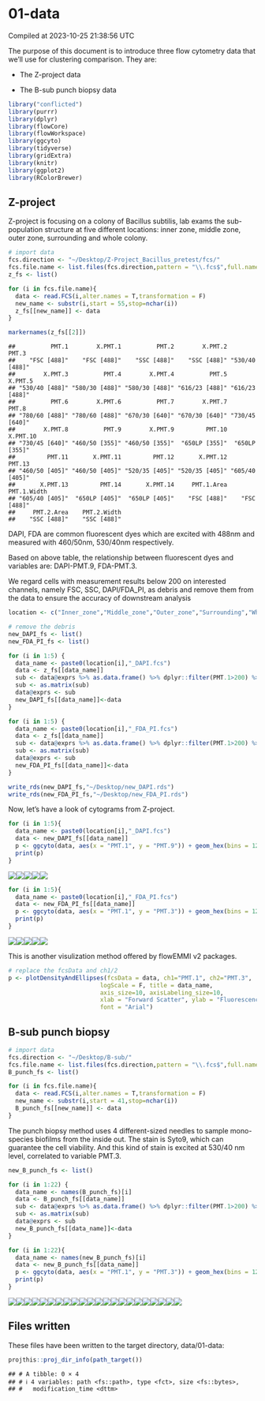 01-data
================
Compiled at 2023-10-25 21:38:56 UTC

The purpose of this document is to introduce three flow cytometry data
that we’ll use for clustering comparison. They are:

- The Z-project data

- The B-sub punch biopsy data

``` r
library("conflicted")
library(purrr)
library(dplyr)
library(flowCore)
library(flowWorkspace)
library(ggcyto)
library(tidyverse)
library(gridExtra)
library(knitr)
library(ggplot2)
library(RColorBrewer)
```

## Z-project

Z-project is focusing on a colony of Bacillus subtilis, lab exams the
sub-population structure at five different locations: inner zone, middle
zone, outer zone, surrounding and whole colony.

``` r
# import data
fcs.direction <- "~/Desktop/Z-Project_Bacillus_pretest/fcs/"
fcs.file.name <- list.files(fcs.direction,pattern = "\\.fcs$",full.names = T)
z_fs <- list()

for (i in fcs.file.name){
  data <- read.FCS(i,alter.names = T,transformation = F)
  new_name <- substr(i,start = 55,stop=nchar(i))
  z_fs[[new_name]] <- data
}
```

``` r
markernames(z_fs[[2]])
```

    ##          PMT.1        X.PMT.1          PMT.2        X.PMT.2          PMT.3 
    ##    "FSC [488]"    "FSC [488]"    "SSC [488]"    "SSC [488]" "530/40 [488]" 
    ##        X.PMT.3          PMT.4        X.PMT.4          PMT.5        X.PMT.5 
    ## "530/40 [488]" "580/30 [488]" "580/30 [488]" "616/23 [488]" "616/23 [488]" 
    ##          PMT.6        X.PMT.6          PMT.7        X.PMT.7          PMT.8 
    ## "780/60 [488]" "780/60 [488]" "670/30 [640]" "670/30 [640]" "730/45 [640]" 
    ##        X.PMT.8          PMT.9        X.PMT.9         PMT.10       X.PMT.10 
    ## "730/45 [640]" "460/50 [355]" "460/50 [355]"  "650LP [355]"  "650LP [355]" 
    ##         PMT.11       X.PMT.11         PMT.12       X.PMT.12         PMT.13 
    ## "460/50 [405]" "460/50 [405]" "520/35 [405]" "520/35 [405]" "605/40 [405]" 
    ##       X.PMT.13         PMT.14       X.PMT.14     PMT.1.Area    PMT.1.Width 
    ## "605/40 [405]"  "650LP [405]"  "650LP [405]"    "FSC [488]"    "FSC [488]" 
    ##     PMT.2.Area    PMT.2.Width 
    ##    "SSC [488]"    "SSC [488]"

DAPI, FDA are common fluorescent dyes which are excited with 488nm and
measured with 460/50nm, 530/40nm respectively.

Based on above table, the relationship between fluorescent dyes and
variables are: DAPI-PMT.9, FDA-PMT.3.

We regard cells with measurement results below 200 on interested
channels, namely FSC, SSC, DAPI/FDA_PI, as debris and remove them from
the data to ensure the accuracy of downstream analysis

``` r
location <- c("Inner_zone","Middle_zone","Outer_zone","Surrounding","Whole_colony")

# remove the debris
new_DAPI_fs <- list()
new_FDA_PI_fs <- list()

for (i in 1:5) {
  data_name <- paste0(location[i],"_DAPI.fcs")
  data <- z_fs[[data_name]]
  sub <- data@exprs %>% as.data.frame() %>% dplyr::filter(PMT.1>200) %>% dplyr::filter(PMT.2>200)  %>% dplyr::filter(PMT.9>200)
  sub <- as.matrix(sub)
  data@exprs <- sub
  new_DAPI_fs[[data_name]]<-data
}

for (i in 1:5) {
  data_name <- paste0(location[i],"_FDA_PI.fcs")
  data <- z_fs[[data_name]]
  sub <- data@exprs %>% as.data.frame() %>% dplyr::filter(PMT.1>200) %>% dplyr::filter(PMT.2>200) %>% dplyr::filter(PMT.3>200)
  sub <- as.matrix(sub)
  data@exprs <- sub
  new_FDA_PI_fs[[data_name]]<-data
}
```

``` r
write_rds(new_DAPI_fs,"~/Desktop/new_DAPI.rds")
write_rds(new_FDA_PI_fs,"~/Desktop/new_FDA_PI.rds")
```

Now, let’s have a look of cytograms from Z-project.

``` r
for (i in 1:5){
  data_name <- paste0(location[i],"_DAPI.fcs")
  data <- new_DAPI_fs[[data_name]]
  p <- ggcyto(data, aes(x = "PMT.1", y = "PMT.9")) + geom_hex(bins = 128)
  print(p)
}
```

![](01-data_files/figure-gfm/plot-z-1.png)<!-- -->![](01-data_files/figure-gfm/plot-z-2.png)<!-- -->![](01-data_files/figure-gfm/plot-z-3.png)<!-- -->![](01-data_files/figure-gfm/plot-z-4.png)<!-- -->![](01-data_files/figure-gfm/plot-z-5.png)<!-- -->

``` r
for (i in 1:5){
  data_name <- paste0(location[i],"_FDA_PI.fcs")
  data <- new_FDA_PI_fs[[data_name]]
  p <- ggcyto(data, aes(x = "PMT.1", y = "PMT.3")) + geom_hex(bins = 128)
  print(p)
}
```

![](01-data_files/figure-gfm/plot-z-6.png)<!-- -->![](01-data_files/figure-gfm/plot-z-7.png)<!-- -->![](01-data_files/figure-gfm/plot-z-8.png)<!-- -->![](01-data_files/figure-gfm/plot-z-9.png)<!-- -->![](01-data_files/figure-gfm/plot-z-10.png)<!-- -->

This is another visulization method offered by flowEMMI v2 packages.

``` r
# replace the fcsData and ch1/2
p <- plotDensityAndEllipses(fcsData = data, ch1="PMT.1", ch2="PMT.3",
                          logScale = F, title = data_name,
                          axis_size=10, axisLabeling_size=10,
                          xlab = "Forward Scatter", ylab = "Fluorescence", 
                          font = "Arial")
```

## B-sub punch biopsy

``` r
# import data
fcs.direction <- "~/Desktop/B-sub/"
fcs.file.name <- list.files(fcs.direction,pattern = "\\.fcs$",full.names = T)
B_punch_fs <- list()

for (i in fcs.file.name){
  data <- read.FCS(i,alter.names = T,transformation = F)
  new_name <- substr(i,start = 41,stop=nchar(i))
  B_punch_fs[[new_name]] <- data
}
```

The punch biopsy method uses 4 different-sized needles to sample
mono-species biofilms from the inside out. The stain is Syto9, which can
guarantee the cell viability. And this kind of stain is excited at
530/40 nm level, correlated to variable PMT.3.

``` r
new_B_punch_fs <- list()

for (i in 1:22) {
  data_name <- names(B_punch_fs)[i]
  data <- B_punch_fs[[data_name]]
  sub <- data@exprs %>% as.data.frame() %>% dplyr::filter(PMT.1>200) %>% dplyr::filter(PMT.2>200)  %>% dplyr::filter(PMT.3>200)
  sub <- as.matrix(sub)
  data@exprs <- sub
  new_B_punch_fs[[data_name]]<-data
}
```

``` r
for (i in 1:22){
  data_name <- names(new_B_punch_fs)[i]
  data <- new_B_punch_fs[[data_name]]
  p <- ggcyto(data, aes(x = "PMT.1", y = "PMT.3")) + geom_hex(bins = 128)
  print(p)
}
```

![](01-data_files/figure-gfm/plot-punch-1.png)<!-- -->![](01-data_files/figure-gfm/plot-punch-2.png)<!-- -->![](01-data_files/figure-gfm/plot-punch-3.png)<!-- -->![](01-data_files/figure-gfm/plot-punch-4.png)<!-- -->![](01-data_files/figure-gfm/plot-punch-5.png)<!-- -->![](01-data_files/figure-gfm/plot-punch-6.png)<!-- -->![](01-data_files/figure-gfm/plot-punch-7.png)<!-- -->![](01-data_files/figure-gfm/plot-punch-8.png)<!-- -->![](01-data_files/figure-gfm/plot-punch-9.png)<!-- -->![](01-data_files/figure-gfm/plot-punch-10.png)<!-- -->![](01-data_files/figure-gfm/plot-punch-11.png)<!-- -->![](01-data_files/figure-gfm/plot-punch-12.png)<!-- -->![](01-data_files/figure-gfm/plot-punch-13.png)<!-- -->![](01-data_files/figure-gfm/plot-punch-14.png)<!-- -->![](01-data_files/figure-gfm/plot-punch-15.png)<!-- -->![](01-data_files/figure-gfm/plot-punch-16.png)<!-- -->![](01-data_files/figure-gfm/plot-punch-17.png)<!-- -->![](01-data_files/figure-gfm/plot-punch-18.png)<!-- -->![](01-data_files/figure-gfm/plot-punch-19.png)<!-- -->![](01-data_files/figure-gfm/plot-punch-20.png)<!-- -->![](01-data_files/figure-gfm/plot-punch-21.png)<!-- -->![](01-data_files/figure-gfm/plot-punch-22.png)<!-- -->

## Files written

These files have been written to the target directory, data/01-data:

``` r
projthis::proj_dir_info(path_target())
```

    ## # A tibble: 0 × 4
    ## # ℹ 4 variables: path <fs::path>, type <fct>, size <fs::bytes>,
    ## #   modification_time <dttm>
